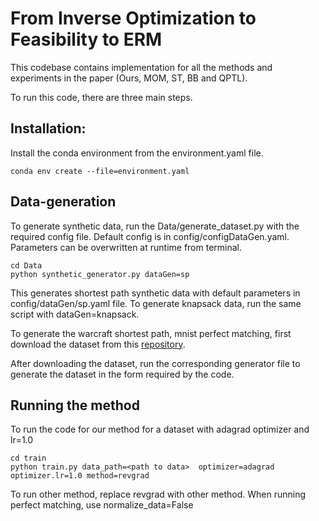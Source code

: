 # From Inverse Optimization to Feasibility to ERM
This codebase contains implementation for all the methods and experiments in the paper (Ours, MOM, ST, BB and QPTL). 

To run this code, there are three main steps. 

## Installation: 
Install the conda environment from the environment.yaml file.
```
conda env create --file=environment.yaml
```

## Data-generation

To generate synthetic data, run the Data/generate_dataset.py with the required config file. Default config is in config/configDataGen.yaml. Parameters can be overwritten at runtime from terminal. 


```
cd Data
python synthetic_generator.py dataGen=sp
```

This generates shortest path synthetic data with default parameters in config/dataGen/sp.yaml file. To generate knapsack data, run the same script with dataGen=knapsack.

To generate the warcraft shortest path, mnist perfect matching, first download the dataset from this [repository](https://github.com/martius-lab/blackbox-differentiation-combinatorial-solvers).


After downloading the dataset, run the corresponding generator file to generate the dataset in the form required by the code.

## Running the method 

To run the code for our method for a dataset with adagrad optimizer and lr=1.0

```
cd train
python train.py data_path=<path to data>  optimizer=adagrad optimizer.lr=1.0 method=revgrad
```

To run other method, replace revgrad with other method. When running perfect matching, use normalize_data=False